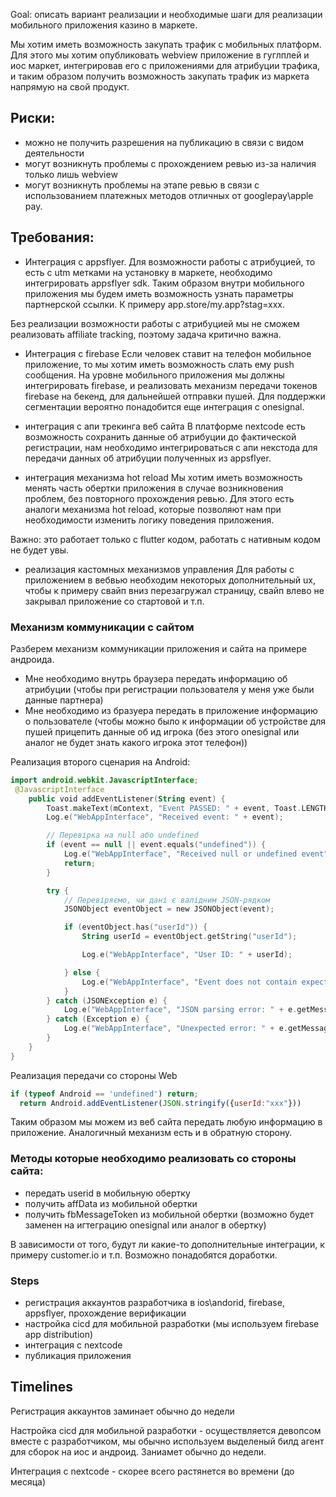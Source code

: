 Goal: описать вариант реализации и необходимые шаги для реализации мобильного приложения казино в маркете.

Мы хотим иметь возможность закупать трафик с мобильных платформ. Для этого мы хотим опубликовать webview приложение в гуглплей и иос маркет, интегрировав его с приложениями для атрибуции трафика, и таким образом получить возможность закупать трафик из маркета напрямую на свой продукт.

## Риски:
- можно не получить разрешения на публикацию в связи с видом деятельности
- могут возникнуть проблемы с прохождением ревью из-за наличия только лишь webview
- могут возникнуть проблемы на этапе ревью в связи с использованием платежных методов отличных от googlepay\apple pay.

## Требования:
- Интеграция с appsflyer. 
Для возможности работы с атрибуцией, то есть с utm метками на установку в маркете, необходимо интегрировать appsflyer sdk. Таким образом внутри мобильного приложения мы будем иметь возможность узнать параметры партнерской ссылки. К примеру app.store/my.app?stag=xxx.

Без реализации возможности работы с атрибуцией мы не сможем реализовать affiliate tracking, поэтому задача критично важна.


- Интеграция с firebase
Если человек ставит на телефон мобильное приложение, то мы хотим иметь возможность слать ему push сообщения. На уровне мобильного приложения мы должны интегрировать firebase, и реализовать механизм передачи токенов firebase на бекенд, для дальнейшей отправки пушей. Для поддержки сегментации вероятно понадобится еще интеграция с onesignal.

- интеграция с апи трекинга веб сайта
В платформе nextcode есть возможность сохранить данные об атрибуции до фактической регистрации, нам необходимо интегрироваться с апи некстода для передачи данных об атрибуции полученных из appsflyer.

- интеграция механизма hot reload
Мы хотим иметь возможность менять часть обертки приложения в случае возникновения проблем, без повторного прохождения ревью. Для этого есть аналоги механизма hot reload, которые позволяют нам при необходимости изменить логику поведения приложения. 

Важно: это работает только с flutter кодом, работать с нативным кодом не будет увы.

- реализация кастомных механизмов управления
Для работы с приложением в вебвью необходим некоторых дополнительный ux, чтобы к примеру свайп вниз перезагружал страницу, свайп влево не закрывал приложение со стартовой и т.п.

### Механизм коммуникации с сайтом
Разберем механизм коммуникации приложения и сайта на примере андроида.

- Мне необходимо внутрь браузера передать информацию об атрибуции (чтобы при регистрации пользователя у меня уже были данные партнера)
- Мне необходимо из бразуера передать в приложение информацию о пользователе (чтобы можно было к информации об устройстве для пушей прицепить данные об ид игрока (без этого onesignal или аналог не будет знать какого игрока этот телефон))


Реализация второго сценария на Android:
```kotlin
import android.webkit.JavascriptInterface;
 @JavascriptInterface
    public void addEventListener(String event) {
        Toast.makeText(mContext, "Event PASSED: " + event, Toast.LENGTH_SHORT).show();
        Log.e("WebAppInterface", "Received event: " + event);

        // Перевірка на null або undefined
        if (event == null || event.equals("undefined")) {
            Log.e("WebAppInterface", "Received null or undefined event");
            return;
        }

        try {
            // Перевіряємо, чи дані є валідним JSON-рядком
            JSONObject eventObject = new JSONObject(event);

            if (eventObject.has("userId")) {
                String userId = eventObject.getString("userId");

                Log.e("WebAppInterface", "User ID: " + userId);

            } else {
                Log.e("WebAppInterface", "Event does not contain expected fields.");
            }
        } catch (JSONException e) {
            Log.e("WebAppInterface", "JSON parsing error: " + e.getMessage());
        } catch (Exception e) {
            Log.e("WebAppInterface", "Unexpected error: " + e.getMessage());
        }
    }
}
```
Реализация передачи со стороны Web
```javascript
if (typeof Android == 'undefined') return;
  return Android.addEventListener(JSON.stringify({userId:"xxx"}))
```

Таким образом мы можем из веб сайта передать любую информацию в приложение. Аналогичный механизм есть и в обратную сторону.

### Методы которые необходимо реализовать со стороны сайта:
- передать userid в мобильную обертку
- получить affData из мобильной обертки
- получить fbMessageToken из мобильной обертки (возможно будет заменен на игтеграцию onesignal или аналог в обертку)

В зависимости от того, будут ли какие-то дополнительные интеграции, к примеру customer.io и т.п. Возможно понадобятся доработки.

### Steps
- регистрация аккаунтов разработчика в ios\andorid, firebase, appsflyer, прохождение верификации
- настройка cicd для мобильной разработки (мы используем firebase app distribution)
- интеграция с nextcode
- публикация приложения

## Timelines
Регистрация аккаунтов заминает обычно до недели

Настройка cicd для мобильной разработки - осуществляется девопсом вместе с разработчиком, мы обычно используем выделеный билд агент для сборок на иос и андроид. Заниамет обычно до недели.

Интеграция с nextcode - скорее всего растянется во времени (до месяца)